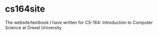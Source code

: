 # cs164site
The website/textbook I have written for CS-164: Introduction to Computer Science at Drexel University
